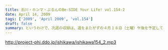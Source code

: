 ```yaml
---
title: 石川・ホンマ・ぶるんのBe-SIDE Your Life! vol.154-2
date: April 14, 2009
tags: ['2009', 'April 2009', 'vol.154']
draft: false
summary: というわけで、次週の収録は、週をまたがずの４月１８日（土曜）午後を予定しています！！結婚パーティ的な動きがあるので、全員スーツでの収録になるのでお楽しみに！！！！！そしてメール出し大好きのあなたは、遅れのないようにお願いします。NAMAE
---
```


http://project-phi.ddo.jp/ishikawa/ishikawa154_2.mp3